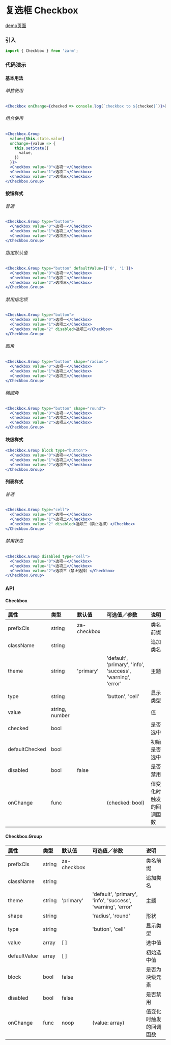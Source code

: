 # 复选框 Checkbox

[demo页面](https://zhongantecheng.github.io/zarm/#/checkbox)

### 引入

```js
import { Checkbox } from 'zarm';
```

### 代码演示

#### 基本用法

###### 单独使用
```jsx
<Checkbox onChange={checked => console.log(`checkbox to ${checked}`)}>同意条款</Checkbox>
```

###### 组合使用
```jsx
<Checkbox.Group
  value={this.state.value}
  onChange={value => {
    this.setState({
      value,
    })
  }}>
  <Checkbox value="0">选项一</Checkbox>
  <Checkbox value="1">选项二</Checkbox>
  <Checkbox value="2">选项三</Checkbox>
</Checkbox.Group>
```

#### 按钮样式

###### 普通
```jsx
<Checkbox.Group type="button">
  <Checkbox value="0">选项一</Checkbox>
  <Checkbox value="1">选项二</Checkbox>
  <Checkbox value="2">选项三</Checkbox>
</Checkbox.Group>
```

###### 指定默认值
```jsx
<Checkbox.Group type="button" defaultValue={['0', '1']}>
  <Checkbox value="0">选项一</Checkbox>
  <Checkbox value="1">选项二</Checkbox>
  <Checkbox value="2">选项三</Checkbox>
</Checkbox.Group>
```

###### 禁用指定项
```jsx
<Checkbox.Group type="button">
  <Checkbox value="0">选项一</Checkbox>
  <Checkbox value="1">选项二</Checkbox>
  <Checkbox value="2" disabled>选项三</Checkbox>
</Checkbox.Group>
```

###### 圆角
```jsx
<Checkbox.Group type="button" shape="radius">
  <Checkbox value="0">选项一</Checkbox>
  <Checkbox value="1">选项二</Checkbox>
  <Checkbox value="2">选项三</Checkbox>
</Checkbox.Group>
```

###### 椭圆角
```jsx
<Checkbox.Group type="button" shape="round">
  <Checkbox value="0">选项一</Checkbox>
  <Checkbox value="1">选项二</Checkbox>
  <Checkbox value="2">选项三</Checkbox>
</Checkbox.Group>
```

#### 块级样式
```jsx
<Checkbox.Group block type="button">
  <Checkbox value="0">选项一</Checkbox>
  <Checkbox value="1">选项二</Checkbox>
  <Checkbox value="2">选项三</Checkbox>
</Checkbox.Group>
```

#### 列表样式

###### 普通
```jsx
<Checkbox.Group type="cell">
  <Checkbox value="0">选项一</Checkbox>
  <Checkbox value="1">选项二</Checkbox>
  <Checkbox value="2" disabled>选项三（禁止选择）</Checkbox>
</Checkbox.Group>
```

###### 禁用状态
```jsx
<Checkbox.Group disabled type="cell">
  <Checkbox value="0">选项一</Checkbox>
  <Checkbox value="1">选项二</Checkbox>
  <Checkbox value="2">选项三（禁止选择）</Checkbox>
</Checkbox.Group>
```


### API

#### Checkbox

| 属性 | 类型 | 默认值 | 可选值／参数 | 说明 |
| :--- | :--- | :--- | :--- | :--- |
| prefixCls | string | za-checkbox | | 类名前缀 |
| className | string | | | 追加类名 |
| theme | string | 'primary' | 'default', 'primary', 'info', 'success', 'warning', 'error' | 主题 |
| type | string | | 'button', 'cell' | 显示类型 |
| value | string, number | | | 值 |
| checked | bool | | | 是否选中 |
| defaultChecked | bool | | | 初始是否选中 |
| disabled | bool | false | | 是否禁用 |
| onChange | func | | \(checked: bool\) | 值变化时触发的回调函数 |

#### Checkbox.Group

| 属性 | 类型 | 默认值 | 可选值／参数 | 说明 |
| :--- | :--- | :--- | :--- | :--- |
| prefixCls | string | za-checkbox | | 类名前缀 |
| className | string | | | 追加类名 |
| theme | string | 'primary' | 'default', 'primary', 'info', 'success', 'warning', 'error' | 主题 |
| shape | string | | 'radius', 'round' | 形状 |
| type | string | | 'button', 'cell' | 显示类型 |
| value | array | [ ] | | 选中值 |
| defaultValue | array | [ ] | | 初始选中值 |
| block | bool | false | | 是否为块级元素 |
| disabled | bool | false | | 是否禁用 |
| onChange | func | noop | \(value: array\) | 值变化时触发的回调函数 |



